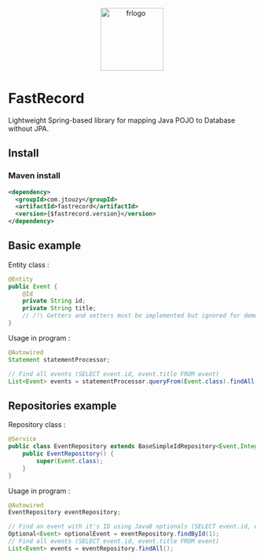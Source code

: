 <p align="center">
  <img width="128" alt="frlogo" 
       src="https://cloud.githubusercontent.com/assets/5709133/21409297/c494d8bc-c7d9-11e6-9ee5-b0eb17361158.png">
</p>

# FastRecord
Lightweight Spring-based library for mapping Java POJO to Database without JPA.

## Install

### Maven install
```xml
<dependency>
  <groupId>com.jtouzy</groupId>
  <artifactId>fastrecord</artifactId>
  <version>{$fastrecord.version}</version>
</dependency>
```

## Basic example
Entity class :
```java
@Entity
public Event {
    @Id
    private String id;
    private String title;
    // /!\ Getters and setters must be implemented but ignored for demo
}
```
Usage in program :
```java
@Autowired
Statement statementProcessor;

// Find all events (SELECT event.id, event.title FROM event)
List<Event> events = statementProcessor.queryFrom(Event.class).findAll();
```

## Repositories example
Repository class :
```java
@Service
public class EventRepository extends BaseSimpleIdRepository<Event,Integer> {
    public EventRepository() {
        super(Event.class);
    }
}
```
Usage in program :
```java
@Autowired
EventRepository eventRepository;

// Find an event with it's ID using Java8 optionals (SELECT event.id, event.title FROM event where event.id = ?)
Optional<Event> optionalEvent = eventRepository.findById(1);
// Find all events (SELECT event.id, event.title FROM event)
List<Event> events = eventRepository.findAll();
```
